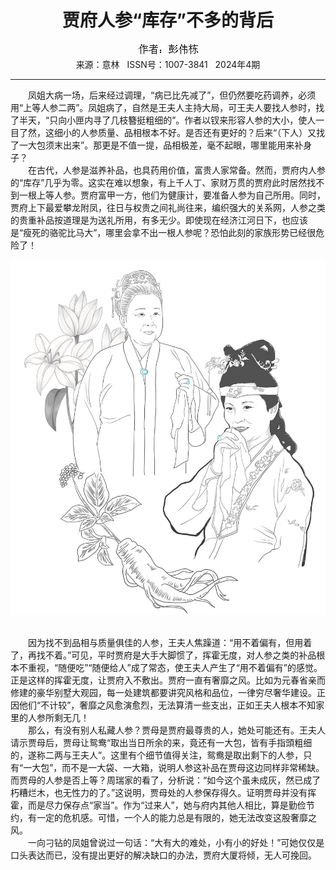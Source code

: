 # <center>贾府人参“库存”不多的背后</center> 

<div align=center><img src="https://raw.githubusercontent.com/leaguecn/magazines/main/img_authors/%25d7%25f7%25d5%25df%25a3%25ba%25c5%25ed%25ce%25b0%25b6%25b0.jpg"></div> 

<center>来源：意林   ISSN号：1007-3841   2024年4期</center> 


* * *


　　凤姐大病一场，后来经过调理，“病已比先减了”，但仍然要吃药调养，必须用“上等人参二两”。凤姐病了，自然是王夫人主持大局，可王夫人要找人参时，找了半天，“只向小匣内寻了几枝簪挺粗细的”。作者以钗来形容人参的大小，使人一目了然，这细小的人参质量、品相根本不好。是否还有更好的？后来“（下人）又找了一大包须末出来”。那更是不值一提，品相极差，毫不起眼，哪里能用来补身子？  
　　在古代，人参是滋养补品，也具药用价值，富贵人家常备。然而，贾府内人参的“库存”几乎为零。这实在难以想象，有上千人丁、家财万贯的贾府此时居然找不到一根上等人参。贾府富甲一方，他们为健康计，要准备人参为自己所用。同时，贾府上下最爱攀龙附凤，往日与权贵之间礼尚往来，编织强大的关系网，人参之类的贵重补品按道理是为送礼所用，有多无少。即使现在经济江河日下，也应该是“瘦死的骆驼比马大”，哪里会拿不出一根人参呢？恐怕此刻的家族形势已经很危险了！

![](https://raw.githubusercontent.com/leaguecn/magazines/main/img/yili20240440-1-l.jpg)

  
<br>　　因为找不到品相与质量俱佳的人参，王夫人焦躁道：“用不着偏有，但用着了，再找不着。”可见，平时贾府是大手大脚惯了，挥霍无度，对人参之类的补品根本不重视，“随便吃”“随便给人”成了常态，使王夫人产生了“用不着偏有”的感觉。正是这样的挥霍无度，让贾府入不敷出。贾府一直有奢靡之风。比如为元春省亲而修建的豪华别墅大观园，每一处建筑都要讲究风格和品位，一律穷尽奢华建设。正因他们“不计较”，奢靡之风愈演愈烈，无法算清一些支出，正如王夫人根本不知家里的人参所剩无几！  
　　那么，有没有别人私藏人参？贾母是贾府最尊贵的人，她处可能还有。王夫人请示贾母后，贾母让鸳鸯“取出当日所余的来，竟还有一大包，皆有手指頭粗细的，遂称二两与王夫人”。这里有个细节值得关注，鸳鸯是取出剩下的人参，只有“一大包”，而不是一大袋、一大箱，说明人参这补品在贾母这边同样非常稀缺。而贾母的人参是否上等？周瑞家的看了，分析说：“如今这个虽未成灰，然已成了朽糟烂木，也无性力的了。”这说明，贾母处的人参保存得久。证明贾母并没有挥霍，而是尽力保存点“家当”。作为“过来人”，她与府内其他人相比，算是勤俭节约，有一定的危机感。可惜，一个人的能力总是有限的，她无法改变这股奢靡之风。  
　　一向刁钻的凤姐曾说过一句话：“大有大的难处，小有小的好处！”可她仅仅是口头表达而已，没有提出更好的解决缺口的办法，贾府大厦将倾，无人可挽回。